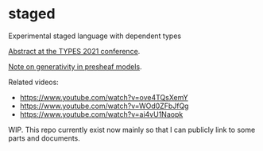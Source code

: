 # staged
Experimental staged language with dependent types

[Abstract at the TYPES 2021 conference](https://types21.liacs.nl/wp-content/uploads/2021/06/book.pdf#page=83).

[Note on generativity in presheaf models](efop_abstract/ext_abstract.pdf).

Related videos: 
- https://www.youtube.com/watch?v=ove4TQsXemY
- https://www.youtube.com/watch?v=WOd0ZFbJfQg
- https://www.youtube.com/watch?v=ai4vU1Naopk

WIP. This repo currently exist now mainly so that I can publicly link to some parts and documents.


